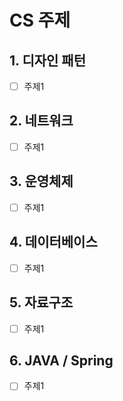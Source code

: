 CS 주제 
=======================================

## 1. 디자인 패턴
- [ ] 주제1

## 2. 네트워크 
- [ ] 주제1

## 3. 운영체제
- [ ] 주제1

## 4. 데이터베이스
- [ ] 주제1

## 5. 자료구조
- [ ] 주제1

## 6. JAVA / Spring
- [ ] 주제1
